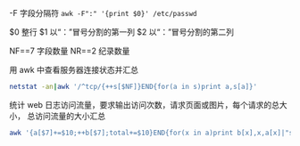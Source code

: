 -F 字段分隔符
`awk -F":" '{print $0}' /etc/passwd`

$0 整行
$1 以“：”冒号分割的第一列
$2 以“：”冒号分割的第二列

NF==7 字段数量
NR==2 纪录数量

用 awk 中查看服务器连接状态并汇总

```bash
netstat -an|awk '/^tcp/{++s[$NF]}END{for(a in s)print a,s[a]}'
```

统计 web 日志访问流量，要求输出访问次数，请求页面或图片，每个请求的总大小， 总访问流量的大小汇总

```bash
awk '{a[$7]+=$10;++b[$7];total+=$10}END{for(x in a)print b[x],x,a[x]|"sort -rn -k1";print "total size is :"total}' /app/log/access_log
```